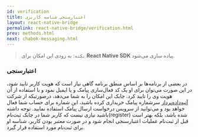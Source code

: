 ```yaml
---
id: verification
title: اعتبارسنجی شناسه کاربری
layout: react-native-bridge
permalink: react-native-bridge/verification.html
prev: methods.html
next: chabok-messaging.html
---
```


> `نکته`: به زودی این امکان برای **React Native SDK** پیاده سازی می‌شود.

### اعتبارسنجی

در بعضی از برنامه‌ها بر اساس منطق برنامه گاهی نیاز است که هویت کاربر تایید شود، در این صورت می‌توان برای او یک کد فعال‌سازی پیامک و یا ایمیل نمود و با استفاده از آن هویت وی را تایید کرد. چابک این امکان را به شما می‌دهد، درصورتیکه از شرکت [آتیه‌داده‌پرداز](http://www.adpdigital.com) سرشماره پیامک خریداری کرده باشید، این شماره برای حساب شما فعال خواهد بود و می‌توانید از سرویس درخواست ارسال پیامک استفاده نمایید. توجه داشته باشید نیازی نیست که کاربر شما در چابک ثبت‌نام(register) شده باشد، بلکه بهتر است قبل از ثبت‌نام عملیات اعتبارسنجی انجام شود و در صورت معتبر بودن کاربر، شناسه او برای ثبت‌نام مورد استفاده قرار گیرد.

